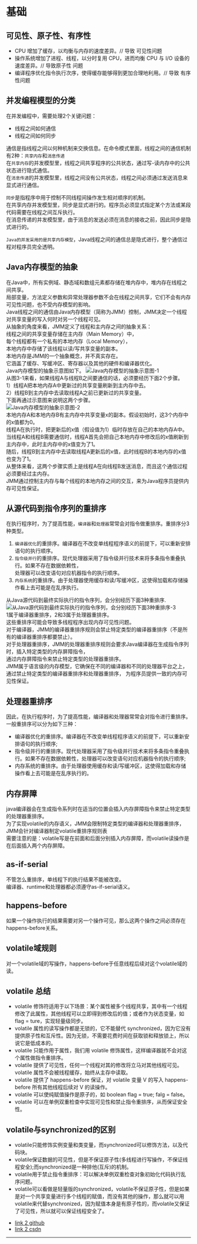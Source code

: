 # 基础

## 可见性、原子性、有序性
* CPU 增加了缓存，以均衡与内存的速度差异。// 导致 可见性问题
* 操作系统增加了进程、线程，以分时复用 CPU，进而均衡 CPU 与 I/O 设备的速度差异。// 导致原子性 问题
* 编译程序优化指令执行次序，使得缓存能够得到更加合理地利用。// 导致 有序性问题 
  
  
## 并发编程模型的分类
在并发编程中，需要处理2个关键问题：
* 线程之间如何通信
* 线程之间如何同步  
  
通信是指线程之间以何种机制来交换信息。在命令模式里面，线程之间的通信机制有2种：`共享内存`和`消息传递`  
在`共享内存`的并发模型里，线程之间共享程序的公共状态，通过写-读内存中的公共状态进行隐式通信。  
在`消息传递`的并发模型里，线程之间没有公共状态，线程之间必须通过发送消息来显式进行通信。  
  
`同步`是指程序中用于控制不同线程间操作发生相对顺序的机制。  
在共享内存并发模型里，同步是显式进行的。程序员必须显式指定某个方法或某段代码需要在线程之间互斥执行。  
在消息传递的并发模型里，由于消息的发送必须在消息的接收之前，因此同步是隐式进行的。 
   
`Java的并发采用的是共享内存模型`，Java线程之间的通信总是隐式进行，整个通信过程对程序员完全透明。  

## Java内存模型的抽象
在Java中，所有实例域、静态域和数组元素都存储在堆内存中，堆内存在线程之间共享。  
局部变量，方法定义参数和异常处理器参数不会在线程之间共享，它们不会有内存可见性问题，也不受内存模型的影响。  
Java线程之间的通信由Java内存模型（简称为JMM）控制，JMM决定一个线程对共享变量的写入何时对另一个线程可见。  
从抽象的角度来看，JMM定义了线程和主内存之间的抽象关系：  
线程之间的共享变量存储在主内存（Main Memory）中，  
每个线程都有一个私有的本地内存（Local Memory），  
本地内存中存储了该线程以读/写共享变量的副本。  
本地内存是JMM的一个抽象概念，并不真实存在。  
它涵盖了缓存、写缓冲区、寄存器以及其他的硬件和编译器优化。  
Java内存模型的抽象示意图如下。
![Java内存模型的抽象示意图-1](../../imgs/me/jvm-1.png)  
从图3-1来看，如果线程A与线程B之间要通信的话，必须要经历下面2个步骤。  
1）线程A把本地内存A中更新过的共享变量刷新到主内存中去。  
2）线程B到主内存中去读取线程A之前已更新过的共享变量。  
下面再通过示意图来说明这两个步骤。  
![Java内存模型的抽象示意图-2](../../imgs/me/jvm-2.png)   
本地内存A和本地内存B有主内存中共享变量x的副本。假设初始时，这3个内存中的x值都为0。  
线程A在执行时，把更新后的x值（假设值为1）临时存放在自己的本地内存A中。  
当线程A和线程B需要通信时，线程A首先会把自己本地内存中修改后的x值刷新到主内存中，此时主内存中的x值变为了1。  
随后，线程B到主内存中去读取线程A更新后的x值，此时线程B的本地内存的x值也变为了1。  
从整体来看，这两个步骤实质上是线程A在向线程B发送消息，而且这个通信过程必须要经过主内存。  
JMM通过控制主内存与每个线程的本地内存之间的交互，来为Java程序员提供内存可见性保证。  

## 从源代码到指令序列的重排序
在执行程序时，为了提高性能，`编译器`和`处理器`常常会对指令做重排序。重排序分3种类型。
1. `编译器优化`的重排序。编译器在不改变单线程程序语义的前提下，可以重新安排语句的执行顺序。
2. `指令级并行`的重排序。现代处理器采用了指令级并行技术来将多条指令重叠执行。如果不存在数据依赖性，  
处理器可以改变语句对应机器指令的执行顺序。
3. `内存系统`的重排序。由于处理器使用缓存和读/写缓冲区，这使得加载和存储操作看上去可能是在乱序执行。
  
从Java源代码到最终实际执行的指令序列，会分别经历下面3种重排序.
![从Java源代码到最终实际执行的指令序列，会分别经历下面3种重排序-3](../../imgs/me/jvm-3.png)   
1属于编译器重排序，2和3属于处理器重排序。  
这些重排序可能会导致多线程程序出现内存可见性问题。  
对于编译器，JMM的编译器重排序规则会禁止特定类型的编译器重排序（不是所有的编译器重排序都要禁止）。   
对于处理器重排序，JMM的处理器重排序规则会要求Java编译器在生成指令序列时，插入特定类型的内存屏障指令，  
通过内存屏障指令来禁止特定类型的处理器重排序。  
JMM属于语言级的内存模型，它确保在不同的编译器和不同的处理器平台之上，  
通过禁止特定类型的编译器重排序和处理器重排序， 
为程序员提供一致的内存可见性保证。  


## 处理器重排序
因此，在执行程序时，为了提高性能，编译器和处理器常常会对指令进行重排序。  
一般重排序可以分为如下三种：  
* 编译器优化的重排序。编译器在不改变单线程程序语义的前提下，可以重新安排语句的执行顺序;
* 指令级并行的重排序。现代处理器采用了指令级并行技术来将多条指令重叠执行。如果不存在数据依赖性，处理器可以改变语句对应机器指令的执行顺序;
* 内存系统的重排序。由于处理器使用缓存和读/写缓冲区，这使得加载和存储操作看上去可能是在乱序执行的。
  
## 内存屏障
java编译器会在生成指令系列时在适当的位置会插入内存屏障指令来禁止特定类型的处理器重排序。  
为了实现volatile的内存语义，JMM会限制特定类型的编译器和处理器重排序，JMM会针对编译器制定volatile重排序规则表  
需要注意的是：volatile写是在前面和后面分别插入内存屏障，而volatile读操作是在后面插入两个内存屏障。  
  
## as-if-serial
不管怎么重排序，单线程下的执行结果不能被改变。  
编译器、runtime和处理器都必须遵守as-if-serial语义。  
  
## happens-before
如果一个操作执行的结果需要对另一个操作可见，那么这两个操作之间必须存在happens-before关系。  
  
## volatile域规则
对一个volatile域的写操作，happens-before于任意线程后续对这个volatile域的读。  
   
## volatile 总结
* volatile 修饰符适用于以下场景：某个属性被多个线程共享，其中有一个线程修改了此属性，其他线程可以立即得到修改后的值；或者作为状态变量，如 flag = ture，实现轻量级同步。
* volatile 属性的读写操作都是无锁的，它不能替代 synchronized，因为它没有提供原子性和互斥性。因为无锁，不需要花费时间在获取锁和释放锁上，所以说它是低成本的。
* volatile 只能作用于属性，我们用 volatile 修饰属性，这样编译器就不会对这个属性做指令重排序。
* volatile 提供了可见性，任何一个线程对其的修改将立马对其他线程可见。volatile 属性不会被线程缓存，始终从主存中读取。
* volatile 提供了 happens-before 保证，对 volatile 变量 V 的写入 happens-before 所有其他线程后续对 V 的读操作。
* volatile 可以使纯赋值操作是原子的，如 boolean flag = true; falg = false。
* volatile 可以在单例双重检查中实现可见性和禁止指令重排序，从而保证安全性。
  
## volatile与synchronized的区别
* volatile只能修饰实例变量和类变量，而synchronized可以修饰方法，以及代码块。  
* volatile保证数据的可见性，但是不保证原子性(多线程进行写操作，不保证线程安全);而synchronized是一种排他(互斥)的机制。  
* volatile用于禁止指令重排序：可以解决单例双重检查对象初始化代码执行乱序问题。  
* volatile可以看做是轻量版的synchronized，volatile不保证原子性，但是如果是对一个共享变量进行多个线程的赋值，而没有其他的操作，那么就可以用volatile来代替synchronized，因为赋值本身是有原子性的，而volatile又保证了可见性，所以就可以保证线程安全了。
  










- [link 2 github][0]  
- [link 2 csdn][1]

*******************
[0]: https://github.com/cmshome/x/tree/master/md
[1]: https://blog.csdn.net/qq_27093465
[2]: https://blog.csdn.net/qq_27093465/article/details/108225865